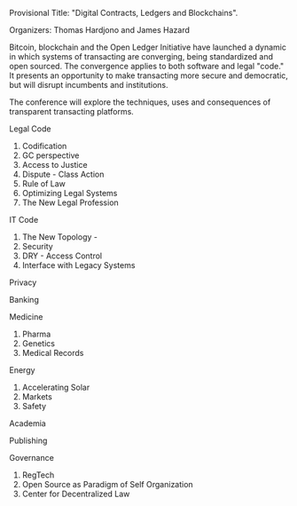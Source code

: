 Provisional Title:  "Digital Contracts, Ledgers and Blockchains".

Organizers: Thomas Hardjono and James Hazard


Bitcoin, blockchain and the Open Ledger Initiative have launched a dynamic in which systems of transacting are converging, being standardized and open sourced.  The convergence applies to both software and legal "code."  It presents an opportunity to make transacting more secure and democratic, but will disrupt incumbents and institutions.

The conference will explore the techniques, uses and consequences of transparent transacting platforms.


Legal Code

1. Codification
2. GC perspective
3. Access to Justice
4. Dispute - Class Action
5. Rule of Law
6. Optimizing Legal Systems
7. The New Legal Profession


IT Code

1. The New Topology - 
2. Security
3. DRY -  Access Control
4. Interface with Legacy Systems



Privacy

Banking


Medicine

1. Pharma
2. Genetics
3. Medical Records


Energy

1.  Accelerating Solar
2.  Markets
3.  Safety


Academia

Publishing

Governance

1. RegTech
2. Open Source as Paradigm of Self Organization
3. Center for Decentralized Law


